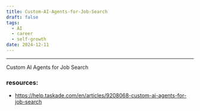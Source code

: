 ```yaml
---
title: Custom-AI-Agents-for-Job-Search
draft: false
tags:
  - AI
  - career
  - self-growth
date: 2024-12-11
---
```

 
---

 Custom AI Agents for Job Search

### resources:

* https://help.taskade.com/en/articles/9208068-custom-ai-agents-for-job-search